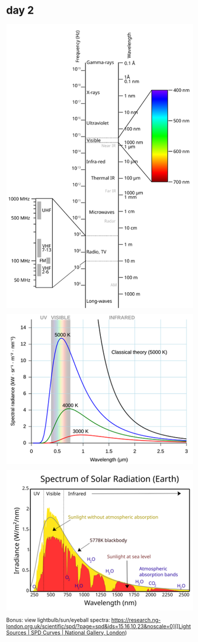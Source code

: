 # day 2

![](sources/Electromagnetic-Spectrum.svg)

![](sources/Black_body.svg)

![](sources/Solar_spectrum_en.svg)

Bonus: view lightbulb/sun/eyeball spectra: [https://research.ng-london.org.uk/scientific/spd/?page=spd&ids=15,16,10,23&noscale=0]([Light Sources | SPD Curves | National Gallery, London](https://research.ng-london.org.uk/scientific/spd/?page=spd&ids=15,16,10,23&noscale=0))
